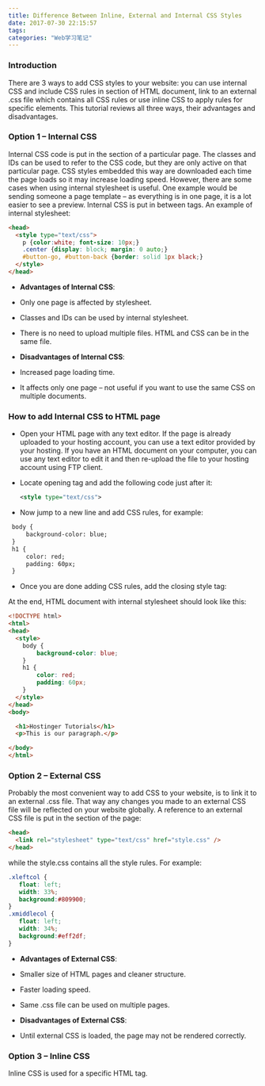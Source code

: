 ```yaml
---
title: Difference Between Inline, External and Internal CSS Styles
date: 2017-07-30 22:15:57
tags:
categories: "Web学习笔记"
---
```


### Introduction

There are 3 ways to add CSS styles to your website: you can use internal CSS and include CSS rules in **<head>** section of HTML document, link to an external .css file which contains all CSS rules or use inline CSS to apply rules for specific elements. This tutorial reviews all three ways, their advantages and disadvantages.

### Option 1 – Internal CSS

Internal CSS code is put in the **<head>** section of a particular page. The classes and IDs can be used to refer to the CSS code, but they are only active on that particular page. CSS styles embedded this way are downloaded each time the page loads so it may increase loading speed. However, there are some cases when using internal stylesheet is useful. One example would be sending someone a page template – as everything is in one page, it is a lot easier to see a preview. Internal CSS is put in between **<style></style>** tags. An example of internal stylesheet:

```HTML
<head>
  <style type="text/css">
    p {color:white; font-size: 10px;}
    .center {display: block; margin: 0 auto;}
    #button-go, #button-back {border: solid 1px black;}
  </style>
</head>
```

<!--more-->

* **Advantages of Internal CSS**:

* Only one page is affected by stylesheet.
* Classes and IDs can be used by internal stylesheet.
* There is no need to upload multiple files. HTML and CSS can be in the same file.

* **Disadvantages of Internal CSS**:

* Increased page loading time.
* It affects only one page – not useful if you want to use the same CSS on multiple documents.

### How to add Internal CSS to HTML page

* Open your HTML page with any text editor. If the page is already uploaded to your hosting account, you can use a text editor provided by your hosting. If you have an HTML document on your computer, you can use any text editor to edit it and then re-upload the file to your hosting account using FTP client.

* Locate **<head>** opening tag and add the following code just after it:
  ```xml
  <style type="text/css">
  ```

* Now jump to a new line and add CSS rules, for example:
 ```html
  body {
      background-color: blue;
  }
  h1 {
      color: red;
      padding: 60px;
  }
  ```

* Once you are done adding CSS rules, add the closing style tag:

At the end, HTML document with internal stylesheet should look like this:

```HTML
<!DOCTYPE html>
<html>
<head>
  <style>
    body {
        background-color: blue;
    }
    h1 {
        color: red;
        padding: 60px;
    }
  </style>
</head>
<body>

  <h1>Hostinger Tutorials</h1>
  <p>This is our paragraph.</p>

</body>
</html>
```

### Option 2 – External CSS

Probably the most convenient way to add CSS to your website, is to link it to an external .css file. That way any changes you made to an external CSS file will be reflected on your website globally. A reference to an external CSS file is put in the **<head>** section of the page:

```html
<head>
  <link rel="stylesheet" type="text/css" href="style.css" />
</head>
```

while the style.css contains all the style rules. For example:

```css
.xleftcol {
   float: left;
   width: 33%;
   background:#809900;
}
.xmiddlecol {
   float: left;
   width: 34%;
   background:#eff2df;
}
```

* **Advantages of External CSS**:

* Smaller size of HTML pages and cleaner structure.
* Faster loading speed.
* Same .css file can be used on multiple pages.

* **Disadvantages of External CSS**:

* Until external CSS is loaded, the page may not be rendered correctly.

### Option 3 – Inline CSS

Inline CSS is used for a specific HTML tag. **<style>** attribute is used to style a particular HTML tag. Using CSS this way is not recommended, as each HTML tag needs to be styled individually. Managing your website may become too hard if you only use inline CSS. However, it can be useful in some situations. For example, in cases when you don’t have an access to CSS files or need to apply style for a single element only. An example of HTML page with inline CSS would look like this:

```HTML
<!DOCTYPE html>
<html>
<body style="background-color:black;">

<h1 style="color:white;padding:30px;">Hostinger Tutorials</h1>
<p style="color:white;">Something usefull here.</p>

</body>
</html>
```

* **Advantages of Inline CSS**:

* Useful if you want to test and preview changes.
* Useful for quick-fixes.
* Lower HTTP requests.

* **Disadvantages of Inline CSS**:

* Inline CSS must be applied to every element.

From:[Difference Between Inline, External and Internal CSS Styles](https://www.hostinger.com/tutorials/difference-between-inline-external-and-internal-css)
